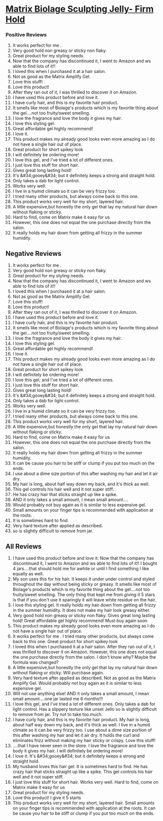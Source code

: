 # [Matrix Biolage Sculpting Jelly- Firm Hold](https://products.checkmycream.com/products/Matrix-Biolage-Sculpting-Jelly-Firm-Hold.html)

### Positive Reviews

<ol>
      <li>It works perfect for me .  </li>
      <li>Very good hold non greasy or sticky non flaky.</li>
      <li>Great product for my styling needs.</li>
      <li>Now that the company has discontinued it, I went to Amazon and ws able to find lots of it!!</li>
      <li>I loved this when I purchased it at a hair salon.</li>
      <li>Not as good as the Matrix Amplify Gel.  </li>
      <li>Love this stuff!</li>
      <li>Love this product!  </li>
      <li>After they ran out of it, I was thrilled to discover it on Amazon.</li>
      <li>I have used this product before and love it.</li>
      <li>I have curly hair, and this is my favorite hair product.</li>
      <li>It smells like most of Biolage&#x27;s products which is my favorite thing about the gel....not too fruity/sweet smelling.  </li>
      <li>I love the fragrance and love the body it gives my hair.</li>
      <li>I love this styling gel.  </li>
      <li>Great affordable  gel highly recommend!</li>
      <li>I love it.</li>
      <li>This product makes my already good looks even more amazing as I do not have a single hair out of place.</li>
      <li>Great product for short spikey look</li>
      <li>I will definitely be ordering more!</li>
      <li>I love this gel, and I&#x27;ve tried a lot of different ones.</li>
      <li>I just love this stuff for short hair.</li>
      <li>Gives great long lasting hold!</li>
      <li>It&#x27;s &amp;#34;gooey&amp;#34; but it definitely keeps a strong and straight hold.</li>
      <li>Only takes a dab for light control.</li>
      <li>Works very well.</li>
      <li>I live in a humid climate so it can be very frizzy too.</li>
      <li>I tried many other products, but always come back to this one.  </li>
      <li>This product  works very well for my short, layered hair.  </li>
      <li>A little expensive,but honestly the only gel that lay my  natural hair down without flaking or sticky.</li>
      <li>Hard to find, come on Matrix make it easy for us</li>
      <li>However, this one does not equal the one purchase directly from the salon.</li>
      <li>It really holds my hair down from getting all frizzy in the summer humidity.  </li>
</ol>


<h2>Negative Reviews</h2>
<ol>
<li> It works perfect for me .  </li>
<li> Very good hold non greasy or sticky non flaky.</li>
<li> Great product for my styling needs.</li>
<li> Now that the company has discontinued it, I went to Amazon and ws able to find lots of it!!</li>
<li> I loved this when I purchased it at a hair salon.</li>
<li> Not as good as the Matrix Amplify Gel.  </li>
<li> Love this stuff!</li>
<li> Love this product!  </li>
<li> After they ran out of it, I was thrilled to discover it on Amazon.</li>
<li> I have used this product before and love it.</li>
<li> I have curly hair, and this is my favorite hair product.</li>
<li> It smells like most of Biolage&#x27;s products which is my favorite thing about the gel....not too fruity/sweet smelling.  </li>
<li> I love the fragrance and love the body it gives my hair.</li>
<li> I love this styling gel.  </li>
<li> Great affordable  gel highly recommend!</li>
<li> I love it.</li>
<li> This product makes my already good looks even more amazing as I do not have a single hair out of place.</li>
<li> Great product for short spikey look</li>
<li> I will definitely be ordering more!</li>
<li> I love this gel, and I&#x27;ve tried a lot of different ones.</li>
<li> I just love this stuff for short hair.</li>
<li> Gives great long lasting hold!</li>
<li> It&#x27;s &amp;#34;gooey&amp;#34; but it definitely keeps a strong and straight hold.</li>
<li> Only takes a dab for light control.</li>
<li> Works very well.</li>
<li> I live in a humid climate so it can be very frizzy too.</li>
<li> I tried many other products, but always come back to this one.  </li>
<li> This product  works very well for my short, layered hair.  </li>
<li> A little expensive,but honestly the only gel that lay my  natural hair down without flaking or sticky.</li>
<li> Hard to find, come on Matrix make it easy for us</li>
<li> However, this one does not equal the one purchase directly from the salon.</li>
<li> It really holds my hair down from getting all frizzy in the summer humidity.  </li>
<li> It can be cause you hair to be stiff or clump if you put too much on the ends.</li>
<li> I use about a dime size portion of this after washing my hair and let it air dry.</li>
<li> My hair is long, about half way down my back, and it&#x27;s thick as well.</li>
<li> This gel controls his hair well and it not super stiff.</li>
<li> He has crazy hair that sticks straight up like a spike.  </li>
<li> AND it only takes a small amount, I mean small amount....</li>
<li> Would probably not buy again as it is similar to less expensive gel.</li>
<li> Small amounts on your finger tips is recommended with application at the roots.  </li>
<li> It is sometimes hard to find.  </li>
<li> Very hard texture after applied as described.</li>
<li> so is slightly difficult to remove from jar.</li>
</ol>

<h2>All Reviews</h2>

<ol>
    <li> I have used this product before and love it. Now that the company has discontinued it, I went to Amazon and ws able to find lots of it!! I bought 4 jars....that should hold me for awhile or until I find something I like equally as well.</li>
    <li> My son uses this for his hair.  It keeps it under under control and styled throughout the day without being sticky or greasy.  It smells like most of Biolage&#x27;s products which is my favorite thing about the gel....not too fruity/sweet smelling.  The only thing that kept me from giving it 5 stars is that if you don&#x27;t use it sparingly it will leave white residue on the hair.</li>
    <li> I love this styling gel.  It really holds my hair down from getting all frizzy in the summer humidity.  It does not make my hair look greasy either.</li>
    <li> Very good hold non greasy or sticky non flaky. Gives great long lasting hold! Great affordable  gel highly recommend! Must buy again soon</li>
    <li> This product makes my already good looks even more amazing as I do not have a single hair out of place.</li>
    <li> It works perfect for me .  I tried many other products, but always come back to this one.  Great product for short spikey look</li>
    <li> I loved this when I purchased it at a hair salon. After they ran out of it, I was thrilled to discover it on Amazon. However, this one does not equal the one purchase directly from the salon. I don&#x27;t know why? Maybe the formula was changed?</li>
    <li> A little expensive,but honestly the only gel that lay my  natural hair down without flaking or sticky. Will purchase again.</li>
    <li> Very hard texture after applied as described. Not as good as the Matrix Amplify Gel.  Would probably not buy again as it is similar to less expensive gel.</li>
    <li> Will not use anything else!  AND it only takes a small amount, I mean small amount....one jar lasted me 6 months!!!</li>
    <li> I love this gel, and I&#x27;ve tried a lot of different ones. Only takes a dab for light control. Has a slippery texture like unset Jello so is slightly difficult to remove from jar. Try not to take too.much.</li>
    <li> I have curly hair, and this is my favorite hair product. My hair is long, about half way down my back, and it&#x27;s thick as well. I live in a humid climate so it can be very frizzy too. I use about a dime size portion of this after washing my hair and let it air dry. It holds the curl and eliminates frizz without making my hair sticky or crispy. Love this stuff!</li>
    <li> ....that I have never seen in the store. I love the fragrance and love the body it gives my hair. I will definitely be ordering more!</li>
    <li> I love it. It&#x27;s &amp;#34;gooey&amp;#34; but it definitely keeps a strong and straight hold.</li>
    <li> My husband loves this hair gel.  It is sometimes hard to find.  He has crazy hair that sticks straight up like a spike.  This gel controls his hair well and it not super stiff.</li>
    <li> I just love this stuff for short hair. Works very well. Hard to find, come on Matrix make it easy for us</li>
    <li> Great product for my styling needs.</li>
    <li> Love this product!  I give it 5 starts</li>
    <li> This product  works very well for my short, layered hair.  Small amounts on your finger tips is recommended with application at the roots.  It can be cause you hair to be stiff or clump if you put too much on the ends.</li>
</ol>




